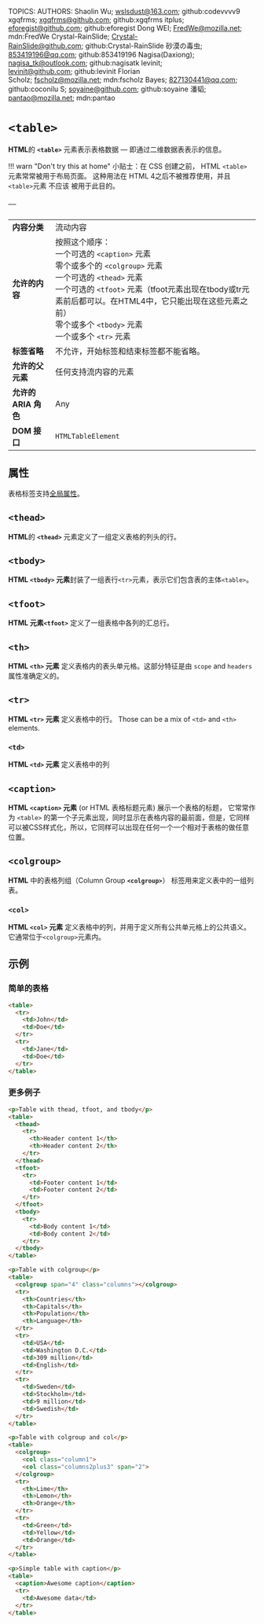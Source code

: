 TOPICS: <table>
        <thead>
        <tbody>
        <tfoot>
        <th>
        <tr>
        <td>
        <caption>
        <colgroup>
        <col>
AUTHORS: Shaolin Wu; wslsdust@163.com; github:codevvvv9
         xgqfrms; xgqfrms@github.com; github:xgqfrms
         itplus; eforegist@github.com; github:eforegist
         Dong WEI; FredWe@mozilla.net; mdn:FredWe
         Crystal-RainSlide; Crystal-RainSlide@github.com; github:Crystal-RainSlide
         砂漠の毒虫; 853419196@qq.com; github:853419196
         Nagisa(Daxiong); nagisa_tk@outlook.com; github:nagisatk
         levinit; levinit@github.com; github:levinit
         Florian Scholz; fscholz@mozilla.net; mdn:fscholz
         Bayes; 827130441@qq.com; github:coconilu
         S; soyaine@github.com; github:soyaine
         潘韬; pantao@mozilla.net; mdn:pantao

# `<table>`

**HTML**的 **`<table>`** 元素表示表格数据 — 即通过二维数据表表示的信息。

!!! warn "Don't try this at home"
    小贴士：在 CSS 创建之前， HTML `<table>` 元素常常被用于布局页面。 这种用法在 HTML 4之后不被推荐使用，并且 `<table>`元素 不应该 被用于此目的。

|  |  |
| :-- | :-- |
| **内容分类** | 流动内容 |
| **允许的内容** | 按照这个顺序：<br>一个可选的 `<caption>` 元素<br>零个或多个的 `<colgroup>` 元素<br>一个可选的 `<thead>` 元素<br>一个可选的 `<tfoot>` 元素（tfoot元素出现在tbody或tr元素前后都可以。在HTML4中，它只能出现在这些元素之前）<br>零个或多个 `<tbody>` 元素<br>一个或多个 `<tr>` 元素 |
| **标签省略** | 不允许，开始标签和结束标签都不能省略。 |
| **允许的父元素** | 任何支持流内容的元素 |
| **允许的ARIA 角色** | Any |
| **DOM 接口** | `HTMLTableElement` |

## 属性

表格标签支持[全局属性](/zh-hans/webfrontend/HTML_Global_Attributes)。

## `<thead>`

**HTML**的 **`<thead>`** 元素定义了一组定义表格的列头的行。

## `<tbody>`

**HTML `<tbody>` 元素**封装了一组表行`<tr>`元素，表示它们包含表的主体`<table>`。

## `<tfoot>`

**HTML 元素`<tfoot>`**  定义了一组表格中各列的汇总行。

## `<th>`

**HTML `<th>` 元素** 定义表格内的表头单元格。这部分特征是由 `scope` and `headers` 属性准确定义的。

## `<tr>`

**HTML `<tr>` 元素** 定义表格中的行。 Those can be a mix of `<td>` and `<th>` elements.

### `<td>`

**HTML `<td>` 元素** 定义表格中的列

## `<caption>`

**HTML `<caption>` 元素** (or HTML 表格标题元素) 展示一个表格的标题， 它常常作为 `<table>` 的第一个子元素出现，同时显示在表格内容的最前面，但是，它同样可以被CSS样式化，所以，它同样可以出现在任何一个一个相对于表格的做任意位置。

## `<colgroup>`

**HTML** 中的表格列组（Column Group **`<colgroup>`**） 标签用来定义表中的一组列表。

### `<col>`

**HTML `<col>` 元素** 定义表格中的列，并用于定义所有公共单元格上的公共语义。它通常位于`<colgroup>`元素内。

## 示例

### 简单的表格

```html
<table>
  <tr>
    <td>John</td>
    <td>Doe</td>
  </tr>
  <tr>
    <td>Jane</td>
    <td>Doe</td>
  </tr>
</table>
```

### 更多例子

```html
<p>Table with thead, tfoot, and tbody</p>
<table>
  <thead>
    <tr>
      <th>Header content 1</th>
      <th>Header content 2</th>
    </tr>
  </thead>
  <tfoot>
    <tr>
      <td>Footer content 1</td>
      <td>Footer content 2</td>
    </tr>
  </tfoot>
  <tbody>
    <tr>
      <td>Body content 1</td>
      <td>Body content 2</td>
    </tr>
  </tbody>
</table>

<p>Table with colgroup</p>
<table>
  <colgroup span="4" class="columns"></colgroup>
  <tr>
    <th>Countries</th>
    <th>Capitals</th>
    <th>Population</th>
    <th>Language</th>
  </tr>
  <tr>
    <td>USA</td>
    <td>Washington D.C.</td>
    <td>309 million</td>
    <td>English</td>
  </tr>
  <tr>
    <td>Sweden</td>
    <td>Stockholm</td>
    <td>9 million</td>
    <td>Swedish</td>
  </tr>
</table>

<p>Table with colgroup and col</p>
<table>
  <colgroup>
    <col class="column1">
    <col class="columns2plus3" span="2">
  </colgroup>
  <tr>
    <th>Lime</th>
    <th>Lemon</th>
    <th>Orange</th>
  </tr>
  <tr>
    <td>Green</td>
    <td>Yellow</td>
    <td>Orange</td>
  </tr>
</table>

<p>Simple table with caption</p>
<table>
  <caption>Awesome caption</caption>
  <tr>
    <td>Awesome data</td>
  </tr>
</table>
```
